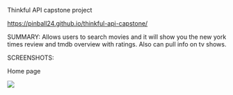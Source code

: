 Thinkful API capstone project

https://pinball24.github.io/thinkful-api-capstone/

SUMMARY:  Allows users to search movies and it will show you the new york times review and tmdb overview with ratings. Also can pull info on tv shows.

SCREENSHOTS:

Home page 

![](images/landing-page.jpg)


